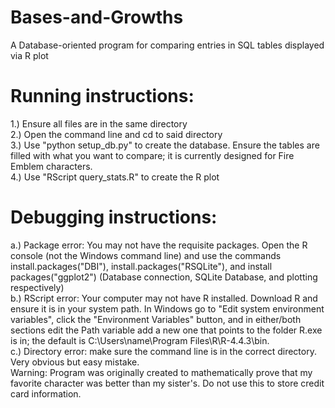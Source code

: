 # Bases-and-Growths    
A Database-oriented program for comparing entries in SQL tables displayed via R plot  
# Running instructions:  
1.) Ensure all files are in the same directory  
2.) Open the command line and cd to said directory  
3.) Use "python setup_db.py" to create the database. Ensure the tables are filled with what you want to compare; it is currently designed for Fire Emblem characters.  
4.) Use "RScript query_stats.R" to create the R plot  
# Debugging instructions:  
a.) Package error: You may not have the requisite packages. Open the R console (not the Windows command line) and use the commands install.packages("DBI"), install.packages("RSQLite"), and install packages("ggplot2") (Database connection, SQLite Database, and plotting respectively)  
b.) RScript error: Your computer may not have R installed. Download R and ensure it is in your system path. In Windows go to "Edit system environment variables", click the "Environment Variables" button, and in either/both sections edit the Path variable add a new one that points to the folder R.exe is in; the default is C:\Users\name\Program Files\R\R-4.4.3\bin.  
c.) Directory error: make sure the command line is in the correct directory. Very obvious but easy mistake.  
Warning: Program was originally created to mathematically prove that my favorite character was better than my sister's. Do not use this to store credit card information.
